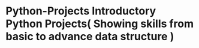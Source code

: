 # Python-Projects Introductory Python Projects( Showing skills from basic to advance data structure )
